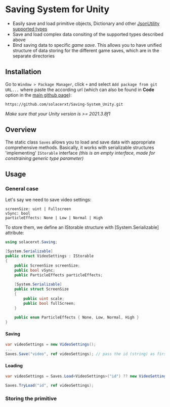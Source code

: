 # Saving System for Unity

* Easily save and load primitive objects, Dictionary and other [JsonUtility supported types](https://docs.unity3d.com/2020.1/Documentation/Manual/JSONSerialization.html)
* Save and load complex data consiting of the supported types described above
* Bind saving data to specific _game save_. This allows you to have unified structure of data storing for the different game saves, which are in the separate directories

## Installation

Go to `Window > Package Manager`, click `+` and select `Add package from git URL...` where paste the according url (which can also be found in __Code__ option in the [main github page](https://github.com/solacerxt/Saving-System_Unity)):
```
https://github.com/solacerxt/Saving-System_Unity.git
```

_Make sure that your Unity version is >= 2021.3.8f1_

## Overview
The static class `Saves` allows you to load and save data with appropriate comprehensive methods. Basically, it works with serializable structures 'implementing' `IStorable` interface _(this is an empty interface, made for constraining generic type parameter)_

## Usage
### General case
Let's say we need to save video settings:
```
screenSize: uint | Fullscreen
vSync: bool
particleEffects: None | Low | Normal | High
```

To store them, we define an IStorable structure with [System.Serializable] attribute:
```csharp
using solacerxt.Saving;

[System.Serializable]
public struct VideoSettings : IStorable
{
    public ScreenSize screenSize;
    public bool vSync;
    public ParticleEffects particleEffects;
    
    [System.Serializable]
    public struct ScreenSize
    {
        public uint scale;
        public bool fullScreen;
    }
    
    public enum ParticleEffects { None, Low, Normal, High }
}
```

#### Saving
```csharp
var videoSettings = new VideoSettings();
...
Saves.Save("video", ref videoSettings); // pass the id (string) as first argument
```

#### Loading
```csharp
var videoSettings = Saves.Load<VideoSettings>("id") ?? new VideoSettings(); // nullable version

Saves.TryLoad("id", ref videoSettings);
```

### Storing the primitive
